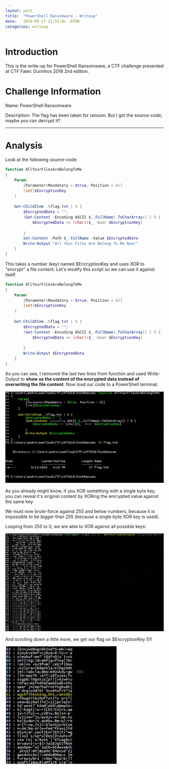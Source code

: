 ```yaml
---
layout: post
title:  "PowerShell Ransomware - Writeup"
date:   2018-09-17 11:53:01 -0700
categories: writeup
---
```



# Introduction

This is the write-up for PowerShell Ransomware, a CTF challenge presented at CTF Fatec Ourinhos 2018 2nd edition.

# Challenge Information
Name: PowerShell Ransomware

Description: The flag has been taken for ransom. But I got the source-code, maybe you can decrypt it?

---

# Analysis

Look at the following source-code:

```powershell
function AllYourFilesAreBelongToMe
{
    Param(
        [Parameter(Mandatory = $true, Position = 0)]
        [int]$EncryptionKey
    )

    Get-ChildItem .\flag.txt | % { 
        $EncryptedData = "";
        (Get-Content -Encoding ASCII $_.FullName).ToCharArray() | % {
            $EncryptedData += [char]($_ -bxor $EncryptionKey)
   
        }
        Set-Content -Path $_.FullName -Value $EncryptedData
        Write-Output "All Your Files Are Belong To Me Now!"
    }
}
```

This takes a number (key) named $EncryptionKey and uses XOR to "encrypt" a file content. Let's modify this script so we can use it against itself.

```powershell
function AllYourFilesAreBelongToMe
{
    Param(
        [Parameter(Mandatory = $true, Position = 0)]
        [int]$EncryptionKey
    )

    Get-ChildItem .\flag.txt | % { 
        $EncryptedData = "";
        (Get-Content -Encoding ASCII $_.FullName).ToCharArray() | % {
            $EncryptedData += [char]($_ -bxor $EncryptionKey)
   
        }
        Write-Output $EncryptedData
    }
}
```

As you can see, I removed the last two lines from function and used Write-Output to __show us the content of the encrypted data instead of overwriting the file content__. Now load our code to a PowerShell terminal: 

![Screenshot](/assets/posh-pic-03.JPG)

 As you already might know, if you XOR something with a single byte key, you can reveal it's original content by XORing the encrypted value against the same key. 

We must now brute-force against 255 and below numbers, because it is impossible to be bigger than 255 (because a single byte XOR key is used).

Looping from 255 to 0, we are able to XOR against all possible keys:

![Screenshot](/assets/posh-pic-04.JPG)

And scrolling down a little more, we get our flag on $EncryptionKey 51!

![Screenshot](/assets/posh-pic-05.JPG)
